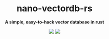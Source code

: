 <div align="center">
  <h1>nano-vectordb-rs</h1>
  <p><strong>A simple, easy-to-hack vector database in rust</strong></p>
  <p>
    <img src="https://img.shields.io/badge/built_with-Rust-dca282.svg?style=flat-square">
    <a href="https://codecov.io/github/amrit110/nano-vectordb-rs"> 
      <img src="https://codecov.io/github/amrit110/nano-vectordb-rs/graph/badge.svg">
    </a>
  </p>
</div>



